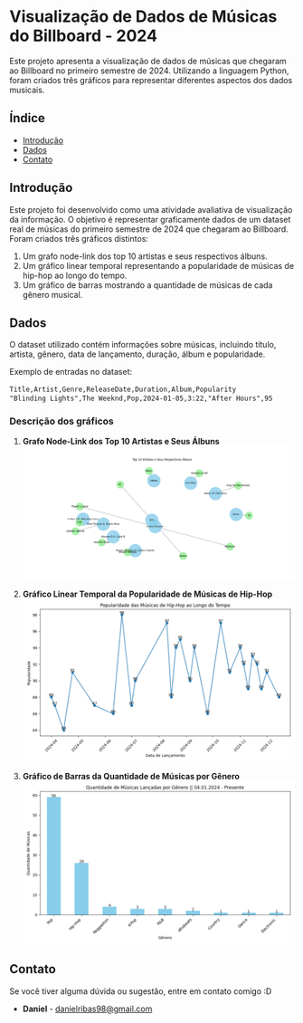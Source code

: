 # Visualização de Dados de Músicas do Billboard - 2024

Este projeto apresenta a visualização de dados de músicas que chegaram ao Billboard no primeiro semestre de 2024. Utilizando a linguagem Python, foram criados três gráficos para representar diferentes aspectos dos dados musicais.

## Índice

- [Introdução](#introdução)
- [Dados](#dados)
- [Contato](#contato)

## Introdução

Este projeto foi desenvolvido como uma atividade avaliativa de visualização da informação. O objetivo é representar graficamente dados de um dataset real de músicas do primeiro semestre de 2024 que chegaram ao Billboard. Foram criados três gráficos distintos:
1. Um grafo node-link dos top 10 artistas e seus respectivos álbuns.
2. Um gráfico linear temporal representando a popularidade de músicas de hip-hop ao longo do tempo.
3. Um gráfico de barras mostrando a quantidade de músicas de cada gênero musical.

## Dados

O dataset utilizado contém informações sobre músicas, incluindo título, artista, gênero, data de lançamento, duração, álbum e popularidade.

Exemplo de entradas no dataset:

```csv
Title,Artist,Genre,ReleaseDate,Duration,Album,Popularity
"Blinding Lights",The Weeknd,Pop,2024-01-05,3:22,"After Hours",95
```

### Descrição dos gráficos

1. **Grafo Node-Link dos Top 10 Artistas e Seus Álbuns**
   ![Grafo Node-Link](VI-graph/grafo-top10.png)

2. **Gráfico Linear Temporal da Popularidade de Músicas de Hip-Hop**
   ![Gráfico Linear Temporal](VI-graph/grafico-linear.png)

3. **Gráfico de Barras da Quantidade de Músicas por Gênero**
   ![Gráfico de Barras](VI-graph/grafico-barra.png)

## Contato

Se você tiver alguma dúvida ou sugestão, entre em contato comigo :D

- **Daniel** - [danielribas98@gmail.com](danielribas98@gmail.com)
